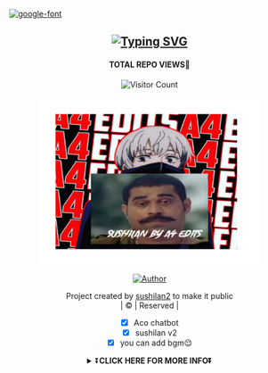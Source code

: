 <a href="https://tinyurl.com/yjhned3h"><img src="https://fontmeme.com/permalink/211023/2285b1427d8487f4cfd3b7eddf5fffff.png" alt="google-font" border="0"></a>
<div align="center">

## [![Typing SVG](https://readme-typing-svg.herokuapp.com?font=Lemon+milk&color=F70000&lines=Welcome+to+sushilan2+WA+Bot+repo;Created+by+A4edits+follow+at+instagram;This+is+a+Bgm+stickerbot;With+more+features)](https://git.io/typing-svg)
#### TOTAL REPO VIEWS📍

![Visitor Count](https://profile-counter.glitch.me/A4dits/count.svg)

 </a>
</p>
<div align="center">
  <p align="center">
<img src="a4edits.png"  width="400" height="300"/>
</p>
  <p align="center">
<a href="https://github.com/A4edits"><img title="Author" src="https://img.shields.io/badge/Author-a4edits-A4edits/sushilan2?color=blue&style=for-the-badge&logo=whatsapp"></a>
</p>
</div>
<p align="center">
Project created by <a href="https://github.com/A4edits">sushilan2</a> to make it public
    <br>
       | © |
        Reserved |
    <br> 
</p>
<div align="center">
 
- [x] Aco chatbot
- [x] sushilan v2
- [x] you can add bgm😌

<div align="center">
<details>
    <summary>⏬<b>CLICK HERE FOR MORE INFO⏬</b></summary>

## Setup
<div align="center"> 


## PASSWORD IS ⬇️⬇️

## afamk

  ### Simple Method
  
[![Deploy](https://www.herokucdn.com/deploy/button.svg)](https://heroku.com/deploy?template=https://github.com/A4edits/sushilan2) 
  
[![Run on Repl.it](https://repl.it/badge/github/quiec/whatsAlfa)](https://replit.com/@Farhandqz/JulieMwol)








### The Hard Method
```js
GET QR
$ apt install git
$ apt install nodejs --fix-missing
$ git clone https://github.com/A4edits/sushilan2
$ cd sushilan2
$ npm install @adiwajshing/baileys
$ npm install chalk
$ node julie.js
```
      
```js
SETUP
$ git clone https://github.com/A4edits/sushilan2
$ cd sushilan2
$ npm i
$ node julie.js
```

----

  <p align="center">
  <a href="httsp://github.com/A4edits/sushilan2">
    
<a href="https://github.com/A4edits/followers">
<img src="https://img.shields.io/github/repo-size/A4edits/sushilan2?color=green&label=Repo%20total%20size&style=plastic">
<p align="center">
<a href="https://github.com/A4edits/followers"
<img title="Followers" src="https://img.shields.io/github/followers/A4edits?color=blue&style=flat-square"></a>
<a href="https://github.com/A4edits/sushilan2/stargazers/"><img title="Stars" src="https://img.shields.io/github/stars/A4edits/sushilan2?color=blue&style=flat-square"></a>
<a href="https://github.com/A4edits/sushilan2/network/members"><img title="Forks" src="https://img.shields.io/github/forks/A4edits/sushilan2?color=blue&style=flat-square"></a>
<a href="https://github.com/A4edits/sushilan2/watchers"><img title="Watching" src="https://img.shields.io/github/watchers/A4edits/sushilan2?label=Watchers&color=blue&style=flat-square"></a>
</p>
<p align="center">

<p>&nbsp;<img align="center" src="https://github-readme-stats.vercel.app/api?username=A4edits&show_icons=true&theme=dark&locale=en" alt="A4edits" /></p>

<p><img align="center" src="https://github-readme-streak-stats.herokuapp.com/?user=A4edits&theme=dark" alt="A4edits" /></p>

</p>

## 📢 Guide
Click WA logo to Join Support Group 👇
    <br>
<br>
  [![join](https://github.com/Alien-alfa/PublicBot/blob/main/wlogo.svg.png)](https://chat.whatsapp.com/JNqn5Ydt7vvJTmNv273BP3)
  <div align="center">
       
  [![Readme Card](https://github-readme-stats.vercel.app/api/pin/?username=A4edits&repo=sushilan2&theme=nightowl)](https://github.com/A4edits/sushilan2)
  </div>
    
### ⚠️ Warning! 
```
Due to Userbot; Your WhatsApp account may be banned.
This is an open source project, you are responsible for everything you do. 
Absolutely, Asena executives do not accept responsibility.
By establishing the Asena, you are deemed to have accepted these responsibilities.
 
By using kick, add, promote, demote Commands, Your WhatsApp account may be banned.

sushilan2.0 or we are not responsible for your account, 

This bot is intended for the purpose of having fun with some fun commands 

and group management with some helpfull commands.

If  you ended up spamming groups, getting reported left and right, 

and you ended up in being fight with WhatsApp

and at the end WhatsApp Team deleted your account. DON'T BLAME US.

No personal support will be provided / We won't spoon feed you. 

If you need help

you can contact 👇🏻👇🏻 
```
**[![A4edits](https://www.linkpicture.com/q/WHTSPP-LOGO.png)](http://wa.me/919967413665?text=Can%20you%20help%20bro)**

## Developers
  <div align="center">
    
  [![Farhan-Dqz](https://github.com/farhan-dqz.png?size=100)](https://github.com/farhan-dqz) | [![A4editsSER](https://github.com/A4edits.png?size=100)](https://github.com/A4edits) |  [![TOXIC4L!3N](https://github.com/Alien-alfa.png?size=100)](https://github.com/AI-VIKI) | [![afnanplk](https://github.com/afnanplk.png?size=100)](https://github.com/afnanplk) 
----|----|----|----
[farhan-dqz](https://github.com/farhan-dqz) | [A4edits](https://github.com/A4edits) | [TOXIC4L!3N](https://github.com/AI-VIKI) | [afnanplk](https://github.com/afnanplk) 
Developer, Base, Bug Fixes, Modules| Re-Developer, Bug Fixes, Modules, Commits |  Modifiying  as   public | Bug Fixes, Modules 
  </div>
    


## License
This project is protected by `GNU General Public Licence v3.0` license.

### Disclaimer
`WhatsApp` name, its variations and the logo are registered trademarks of Facebook. We have nothing to do with the registered trademark
